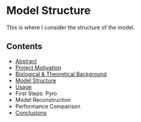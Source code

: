 # Model Structure

This is where I consider the structure of the model.

## Contents

- [Abstract](index.md)
- [Project Motivation](motivation.md)
- [Biological & Theoretical Background](background.md)
- [Model Structure](structure.md)
- [Usage](usage.md)
- First Steps: Pyro
- Model Reconstruction
- Performance Comparison
- [Conclusions](conclusions.md)